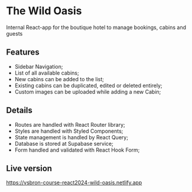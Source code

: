 # The Wild Oasis

Internal React-app for the boutique hotel to manage bookings, cabins and guests

## Features

- Sidebar Navigation;
- List of all available cabins;
- New cabins can be added to the list;
- Existing cabins can be duplicated, edited or deleted entirely;
- Custom images can be uploaded while adding a new Cabin;

## Details

- Routes are handled with React Router library;
- Styles are handled with Styled Components;
- State management is handled by React Query;
- Database is stored at Supabase service;
- Form handled and validated with React Hook Form;

## Live version

https://vsbron-course-react2024-wild-oasis.netlify.app
